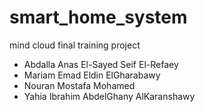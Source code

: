# smart_home_system
mind cloud final training project
- Abdalla Anas El-Sayed Seif El-Refaey
- Mariam Emad Eldin ElGharabawy
- Nouran Mostafa Mohamed
- Yahia Ibrahim AbdelGhany AlKaranshawy
